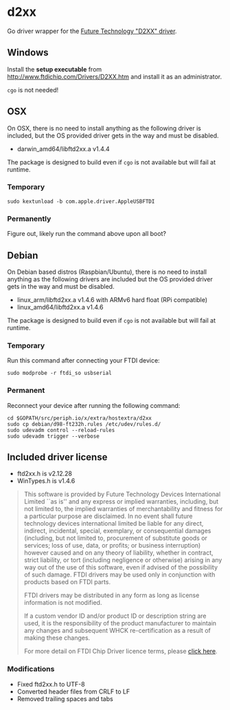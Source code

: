 # d2xx

Go driver wrapper for the [Future Technology "D2XX" driver](
http://www.ftdichip.com/Drivers/D2XX.htm).


## Windows

Install the **setup executable** from http://www.ftdichip.com/Drivers/D2XX.htm
and install it as an administrator.

`cgo` is not needed!


## OSX

On OSX, there is no need to install anything as the following driver is
included, but the OS provided driver gets in the way and must be disabled.

- darwin_amd64/libftd2xx.a v1.4.4

The package is designed to build even if `cgo` is not available but will fail at
runtime.


### Temporary

```
sudo kextunload -b com.apple.driver.AppleUSBFTDI
```


### Permanently

Figure out, likely run the command above upon all boot?


## Debian

On Debian based distros (Raspbian/Ubuntu), there is no need to install anything
as the following drivers are included but the OS provided driver gets in the way
and must be disabled.

- linux_arm/libftd2xx.a v1.4.6 with ARMv6 hard float (RPi compatible)
- linux_amd64/libftd2xx.a v1.4.6

The package is designed to build even if `cgo` is not available but will fail at
runtime.


### Temporary

Run this command after connecting your FTDI device:

```
sudo modprobe -r ftdi_so usbserial
```


### Permanent

Reconnect your device after running the following command:

```
cd $GOPATH/src/periph.io/x/extra/hostextra/d2xx
sudo cp debian/d98-ft232h.rules /etc/udev/rules.d/
sudo udevadm control --reload-rules
sudo udevadm trigger --verbose
```



## Included driver license

- ftd2xx.h is v2.12.28
- WinTypes.h is v1.4.6

> This software is provided by Future Technology Devices International Limited
> ``as is'' and any express or implied warranties, including, but not limited
> to, the implied warranties of merchantability and fitness for a particular
> purpose are disclaimed. In no event shall future technology devices
> international limited be liable for any direct, indirect, incidental, special,
> exemplary, or consequential damages (including, but not limited to,
> procurement of substitute goods or services; loss of use, data, or profits; or
> business interruption) however caused and on any theory of liability, whether
> in contract, strict liability, or tort (including negligence or otherwise)
> arising in any way out of the use of this software, even if advised of the
> possibility of such damage.  FTDI drivers may be used only in conjunction with
> products based on FTDI parts.
>
> FTDI drivers may be distributed in any form as long as license information is
> not modified.
>
> If a custom vendor ID and/or product ID or description string are used, it is
> the responsibility of the product manufacturer to maintain any changes and
> subsequent WHCK re-certification as a result of making these changes.
>
> For more detail on FTDI Chip Driver licence terms, please [click
> here](http://www.ftdichip.com/Drivers/FTDriverLicenceTermsSummary.htm).


### Modifications

- Fixed ftd2xx.h to UTF-8
- Converted header files from CRLF to LF
- Removed trailing spaces and tabs
